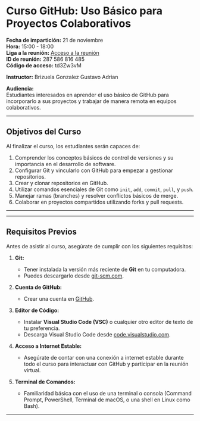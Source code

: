 # Curso GitHub: Uso Básico para Proyectos Colaborativos

**Fecha de impartición:** 21 de noviembre  
**Hora:** 15:00 - 18:00  
**Liga a la reunión:** [Acceso a la reunión](https://acortar.link/weLi19)  
**ID de reunión:** 287 586 816 485  
**Código de acceso:** td3Zw3vM  

**Instructor:** Brizuela Gonzalez Gustavo Adrian  

**Audiencia:**  
Estudiantes interesados en aprender el uso básico de GitHub para incorporarlo a sus proyectos y trabajar de manera remota en equipos colaborativos.  

---

## Objetivos del Curso

Al finalizar el curso, los estudiantes serán capaces de:  
1. Comprender los conceptos básicos de control de versiones y su importancia en el desarrollo de software.  
2. Configurar Git y vincularlo con GitHub para empezar a gestionar repositorios.  
3. Crear y clonar repositorios en GitHub.  
4. Utilizar comandos esenciales de Git como `init`, `add`, `commit`, `pull`, y `push`.  
5. Manejar ramas (branches) y resolver conflictos básicos de merge.  
6. Colaborar en proyectos compartidos utilizando forks y pull requests.  

---

---

## Requisitos Previos

Antes de asistir al curso, asegúrate de cumplir con los siguientes requisitos:  

1. **Git:**  
   - Tener instalada la versión más reciente de **Git** en tu computadora.  
   - Puedes descargarlo desde [git-scm.com](https://git-scm.com/).  

2. **Cuenta de GitHub:**  
   - Crear una cuenta en [GitHub](https://github.com/).  

3. **Editor de Código:**  
   - Instalar **Visual Studio Code (VSC)** o cualquier otro editor de texto de tu preferencia.  
   - Descarga Visual Studio Code desde [code.visualstudio.com](https://code.visualstudio.com/).  

4. **Acceso a Internet Estable:**  
   - Asegúrate de contar con una conexión a internet estable durante todo el curso para interactuar con GitHub y participar en la reunión virtual.  

5. **Terminal de Comandos:**  
   - Familiaridad básica con el uso de una terminal o consola (Command Prompt, PowerShell, Terminal de macOS, o una shell en Linux como Bash).  

---


